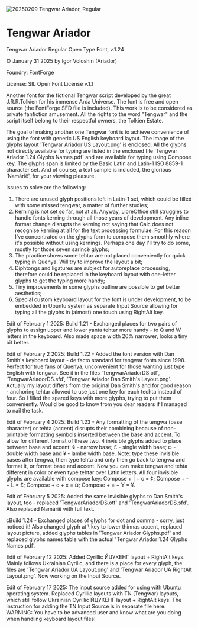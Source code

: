 ![20250209 Tengwar Ariador, Regular](https://github.com/user-attachments/assets/ac633960-136c-48f2-855e-250174b732c9)


# Tengwar Ariador
Tengwar Ariador Regular Open Type Font, v.1.24

© January 31 2025 by Igor Voloshin (Ariador)

Foundry: FontForge

License: SIL Open Font License v.1.1

Another font for the fictional Tengwar script developed by the great J.R.R.Tolkien for his immense Arda Universe. The font is free and open source (the FontForge SFD file is included). This work is to be considered as private fanfiction amusement. All the rights to the word "Tengwar" and the script itself belong to their respectful owners, the Tolkien Estate.

The goal of making another one Tengwar font is to achieve convenience of using the font with generic US English keyboard layout. The image of the glyphs layout 'Tengwar Ariador US Layout.png' is enclosed. All the glyphs not directly available for typing are listed in the enclosed file 'Tengwar Ariador 1.24 Glyphs Names.pdf' and are available for typing using Compose key. The glyphs span is limited by the Basic Latin and Latin-1 ISO 8859-1 character set. And of course, a text sample is included, the glorious 'Namárië', for your viewing pleasure.

Issues to solve are the following:
  1. There are unused glyph positions left in Latin-1 set, which could be filled with some missed tengwar, a matter of further studies;
  2. Kerning is not set so far, not at all. Anyway, LibreOffice still struggles to handle fonts kerning through all those years of development.
     Any inline format change disrupts the kerning not saying that Calc does not recognise kerning at all for the text processing formulae.
     For this reason I've concentrated on the glyphs form to compose them smoothly where it's possible without using kernings.
     Perhaps one day I'll try to do some, mostly for those seven sarincë glyphs;
  4. The practice shows some tehtar are not placed conveniently for quick typing in Quenya. Will try to improve the layout a bit;
  5. Diphtongs and ligatures are subject for autoreplace processing, therefore could be replaced in the keyboard layout with one-letter glyphs to get the typing more handy;
  6. Tiny improvements in some glyphs outline are possible to get better aesthetics;
  7. Special custom keyboard layout for the font is under development, to be embedded in Ubuntu system as separate Input Source allowing for typing all the glyphs in (almost) one touch using RightAlt key.

Edit of February 1 2025: Build 1.21 - Exchanged places for two pairs of glyphs to assign upper and lower yanta tehtar more handy - to Q and W letters in the keyboard. Also made space width 20% narrower, looks a tiny bit better.

Edit of February 2 2025: Build 1.22 - Added the font version with Dan Smith's keyboard layout - de facto standard for tengwar fonts since 1998. Perfect for true fans of Quenya, unconvenient for those wanting just type English with tengwar. See it in the files 'TengwarAriadorDS.otf', 'TengwarAriadorDS.sfd', 'Tengwar Ariador Dan Smith's Layout.png'. Actually my layout differs from the original Dan Smith's and for good reason - anchoring tehtar allowed to use just one key for each techta instead of four. So I filled the spared keys with more glyphs, trying to put them conveniently. Woulld be good to know from you dear readers if I managed to nail the task.

Edit of February 4 2025: Build 1.23 - Any formatting of the tengwa (base character) or tehta (accent) disrupts their combining because of non-printable formatting symbols inserted between the base and accent. To allow for different format of these two, 4 invisible glyphs added to place between base and accent: ¢ - narrow base; £ - single width base; ¤ - double width base and ¥ - lambe width base. Note: type these invisible bases after tengwa, then type tehta and only then go back to tengwa and format it, or format base and accent. Now you can make tengwa and tehta different in color or even type tehtar over Latin letters. All four invisible glyphs are available with compose key: Compose + | + c = ¢; Compose + - + L = £; Compose + o + x = ¤; Compose + = + Y = ¥.

Edit of February 5 2025: Added the same invisible glyphs to Dan Smith's layout, too - replaced 'TengwarAriadorDS.otf' and 'TengwarAriadorDS.sfd'. Also replaced Namárië with full text.

cBuild 1.24 - Exchanged places of glyphs for dot and comma - sorry, just noticed it! Also changed glyph at \ key to lower thinnas accent, replaced layout picture, added glyphs tables in 'Tengwar Ariador Glyphs.pdf' and replaced glyphs names table with the actual 'Tengwar Ariador 1.24 Glyphs Names.pdf'.

Edit of February 12 2025: Added Cyrillic ЙЦУКЕНГ layout + RightAlt keys. Mainly follows Ukrainian Cyrillc, and there is a place for every glyph, the files are 'Tengwar Ariador UA Layout.png' and 'Tengwar Ariador UA RightAlt Layout.png'. Now working on the Input Source.

Edit of February 17 2025: The input source added for using with Ubuntu operating system. Replaced Cyrillic layouts with TN (Tengwar) layouts, which still follow Ukrainian Cyrillic ЙЦУКЕНГ layout + RightAlt keys. The instruction for adding the TN Input Source is in separate file here. WARNING: You have to be advanced user and know what are you doing when handling keyboard layout files!
